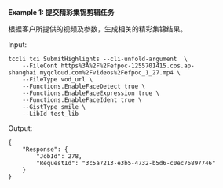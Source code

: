 **Example 1: 提交精彩集锦剪辑任务**

根据客户所提供的视频及参数，生成相关的精彩集锦结果。

Input: 

```
tccli tci SubmitHighlights --cli-unfold-argument  \
    --FileCont https%3A%2F%2Fefpoc-1255701415.cos.ap-shanghai.myqcloud.com%2Fvideos%2Fefpoc_1_27.mp4 \
    --FileType vod_url \
    --Functions.EnableFaceDetect true \
    --Functions.EnableFaceExpression true \
    --Functions.EnableFaceIdent true \
    --GistType smile \
    --LibId test_lib
```

Output: 
```
{
    "Response": {
        "JobId": 278,
        "RequestId": "3c5a7213-e3b5-4732-b5d6-c0ec76897746"
    }
}
```

